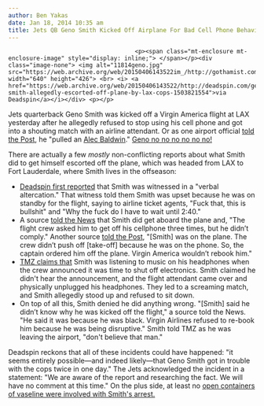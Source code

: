 ```yaml
---
author: Ben Yakas
date: Jan 18, 2014 10:35 am
title: Jets QB Geno Smith Kicked Off Airplane For Bad Cell Phone Behavior
---
```


	
										<p><span class="mt-enclosure mt-enclosure-image" style="display: inline;"> </span></p><div class="image-none"> <img alt="11814geno.jpg" src="https://web.archive.org/web/20150406143522im_/http://gothamist.com/attachments/byakas/11814geno.jpg" width="640" height="426"> <br> <i> <a href="https://web.archive.org/web/20150406143522/http://deadspin.com/geno-smith-allegedly-escorted-off-plane-by-lax-cops-1503821554">via Deadspin</a></i></div> <p></p>

<p>Jets quarterback Geno Smith was kicked off a Virgin America flight at LAX yesterday after he allegedly refused to stop using his cell phone and got into a shouting match with an airline attendant. Or as one airport official <a href="https://web.archive.org/web/20150406143522/http://nypost.com/2014/01/17/jets-qb-geno-smith-escorted-off-plane-at-lax-by-cops-report/">told the Post</a>, he &quot;pulled an <a href="https://web.archive.org/web/20150406143522/http://gothamist.com/2011/12/06/alec_baldwin_may_have_just_been_kic.php">Alec Baldwin</a>.&quot; <a href="https://web.archive.org/web/20150406143522/http://www.youtube.com/watch?v=Pd4yxIGdB1c">Geno no no no no no no!</a></p>

<p>There are actually a few <em>mostly</em> non-conflicting reports about what Smith did to get himself escorted off the plane, which was headed from LAX to Fort Lauderdale, where Smith lives in the offseason: </p>

<ul>
	<li><a href="https://web.archive.org/web/20150406143522/http://deadspin.com/geno-smith-allegedly-escorted-off-plane-by-lax-cops-1503821554">Deadspin first reported</a> that Smith was witnessed in a &quot;verbal altercation.&quot; That witness told them Smith was upset because he was on standby for the flight, saying to airline ticket agents, &quot;Fuck that, this is bullshit&quot; and &quot;Why the fuck do I have to wait until 2:40.&quot; </li>
	<li>A source <a href="https://web.archive.org/web/20150406143522/http://www.nydailynews.com/sports/football/jets/jet-grounded-geno-smith-escorted-lax-flight-verbal-altercation-report-article-1.1583486">told the News</a> that Smith did get aboard the plane and, &quot;The flight crew asked him to get off his cellphone three times, but he didn&#x2019;t comply.&quot; Another source <a href="https://web.archive.org/web/20150406143522/http://nypost.com/2014/01/17/jets-qb-geno-smith-escorted-off-plane-at-lax-by-cops-report/">told the Post</a>, &quot;[Smith] was on the plane. The crew didn&#x2019;t push off [take-off] because he was on the phone. So, the captain ordered him off the plane. Virgin America wouldn&#x2019;t rebook him.&quot;</li>
	<li><a href="https://web.archive.org/web/20150406143522/http://www.tmz.com/2014/01/17/new-york-jets-geno-smith-not-kicked-off-flight-quarterback-lax-video/?adid=sidebarwidget-tmzsports">TMZ claims that</a> Smith was listening to music on his headphones when the crew announced it was time to shut off electronics. Smith claimed he didn&apos;t hear the announcement, and the flight attendant came over and physically unplugged his headphones. They led to a screaming match, and Smith allegedly stood up and refused to sit down.</li>
	<li>On top of all this, Smith denied he did anything wrong. &quot;[Smith] said he didn&#x2019;t know why he was kicked off the flight,&quot; a source told the News. &quot;He said it was because he was black. Virgin Airlines refused to re-book him because he was being disruptive.&quot; Smith told TMZ as he was leaving the airport, &quot;don&apos;t believe that man.&quot;</li>
</ul>

<p>Deadspin reckons that all of these incidents could have happened: &quot;it seems entirely possible&#x2014;and indeed likely&#x2014;that Geno Smith got in trouble with the cops twice in one day.&quot; The Jets acknowledged the incident in a statement: &quot;We are aware of the report and researching the fact. We will have no comment at this time.&quot; On the plus side, at least no <a href="https://web.archive.org/web/20150406143522/http://gothamist.com/2014/01/17/jets_tight_end_allegedly_caught_mas.php">open containers of vaseline were involved with Smith&apos;s arrest.</a></p>					
										
									
				